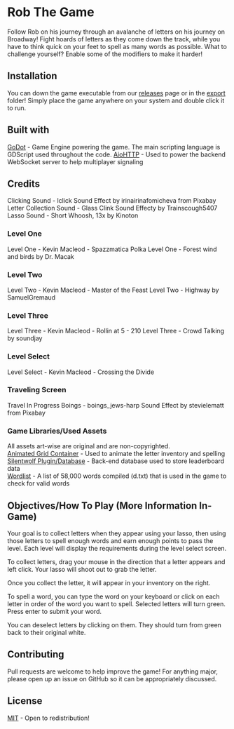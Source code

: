 # Rob The Game
Follow Rob on his journey through an avalanche of letters on his journey on Broadway! Fight hoards of letters as they come down the track, while you have to think quick on your feet to spell as many words as possible. What to challenge yourself? Enable some of the modifiers to make it harder!

## Installation

You can down the game executable from our [releases](https://github.com/PikeNote/fbla-babey/releases/) page or in the [export](https://github.com/PikeNote/fbla-babey/tree/master/export) folder! Simply place the game anywhere on your system and double click it to run.

## Built with
[GoDot](https://github.com/godotengine/godot) - Game Engine powering the game. The main scripting language is GDScript used throughout the code.
[AioHTTP](https://www.google.com/search?client=firefox-b-1-d&q=aiohttp) - Used to power the backend WebSocket server to help multiplayer signaling

## Credits
Clicking Sound - lclick Sound Effect by irinairinafomicheva from Pixabay
Letter Collection Sound - Glass Clink Sound Effecty by Trainscough5407
Lasso Sound - Short Whoosh, 13x by Kinoton

### Level One
Level One - Kevin Macleod - Spazzmatica Polka
Level One - Forest wind and birds by Dr. Macak

### Level Two
Level Two - Kevin Macleod - Master of the Feast
Level Two - Highway by SamuelGremaud

### Level Three
Level Three - Kevin Macleod - Rollin at 5 - 210
Level Three - Crowd Talking by soundjay

### Level Select
Level Select - Kevin Macleod - Crossing the Divide


### Traveling Screen
Travel In Progress Boings - boings_jews-harp Sound Effect by stevielematt from Pixabay

### Game Libraries/Used Assets
All assets art-wise are original and are non-copyrighted.  
[Animated Grid Container](https://github.com/gmarais/AnimatedGridContainerPlugin) - Used to animate the letter inventory and spelling  
[Silentwolf Plugin/Database](https://silentwolf.com/) - Back-end database used to store leaderboard data  
[Wordlist](https://github.com/jeremy-rifkin/Wordlist/tree/master/res) - A list of 58,000 words compiled (d.txt) that is used in the game to check for valid words

## Objectives/How To Play (More Information In-Game)
Your goal is to collect letters when they appear using your lasso, then using those letters to spell enough words and earn enough points to pass the level. Each level will display the requirements during the level select screen.  
  
To collect letters, drag your mouse in the direction that a letter appears and left click. Your lasso will shoot out to grab the letter.  
  
Once you collect the letter, it will appear in your inventory on the right.  

To spell a word, you can type the word on your keyboard or click on each letter in order of the word you want to spell. Selected letters will turn green. Press enter to submit your word.

You can deselect letters by clicking on them. They should turn from green back to their original white.

## Contributing

Pull requests are welcome to help improve the game! For anything major, please open up an issue on GitHub so it can be appropriately discussed.

## License

[MIT](https://choosealicense.com/licenses/mit/) - Open to redistribution!
